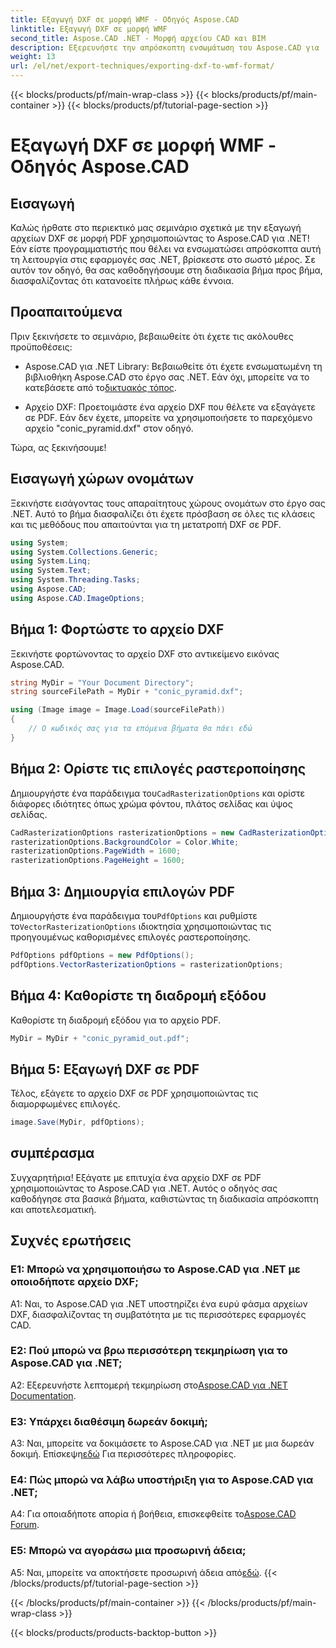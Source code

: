 ```yaml
---
title: Εξαγωγή DXF σε μορφή WMF - Οδηγός Aspose.CAD
linktitle: Εξαγωγή DXF σε μορφή WMF
second_title: Aspose.CAD .NET - Μορφή αρχείου CAD και BIM
description: Εξερευνήστε την απρόσκοπτη ενσωμάτωση του Aspose.CAD για .NET σε αυτόν τον οδηγό βήμα προς βήμα για να εξαγάγετε αρχεία DXF σε PDF χωρίς κόπο.
weight: 13
url: /el/net/export-techniques/exporting-dxf-to-wmf-format/
---
```


{{< blocks/products/pf/main-wrap-class >}}
{{< blocks/products/pf/main-container >}}
{{< blocks/products/pf/tutorial-page-section >}}

# Εξαγωγή DXF σε μορφή WMF - Οδηγός Aspose.CAD

## Εισαγωγή

Καλώς ήρθατε στο περιεκτικό μας σεμινάριο σχετικά με την εξαγωγή αρχείων DXF σε μορφή PDF χρησιμοποιώντας το Aspose.CAD για .NET! Εάν είστε προγραμματιστής που θέλει να ενσωματώσει απρόσκοπτα αυτή τη λειτουργία στις εφαρμογές σας .NET, βρίσκεστε στο σωστό μέρος. Σε αυτόν τον οδηγό, θα σας καθοδηγήσουμε στη διαδικασία βήμα προς βήμα, διασφαλίζοντας ότι κατανοείτε πλήρως κάθε έννοια.

## Προαπαιτούμενα

Πριν ξεκινήσετε το σεμινάριο, βεβαιωθείτε ότι έχετε τις ακόλουθες προϋποθέσεις:

-  Aspose.CAD για .NET Library: Βεβαιωθείτε ότι έχετε ενσωματωμένη τη βιβλιοθήκη Aspose.CAD στο έργο σας .NET. Εάν όχι, μπορείτε να το κατεβάσετε από το[δικτυακός τόπος](https://releases.aspose.com/cad/net/).

- Αρχείο DXF: Προετοιμάστε ένα αρχείο DXF που θέλετε να εξαγάγετε σε PDF. Εάν δεν έχετε, μπορείτε να χρησιμοποιήσετε το παρεχόμενο αρχείο "conic_pyramid.dxf" στον οδηγό.

Τώρα, ας ξεκινήσουμε!

## Εισαγωγή χώρων ονομάτων

Ξεκινήστε εισάγοντας τους απαραίτητους χώρους ονομάτων στο έργο σας .NET. Αυτό το βήμα διασφαλίζει ότι έχετε πρόσβαση σε όλες τις κλάσεις και τις μεθόδους που απαιτούνται για τη μετατροπή DXF σε PDF.

```csharp
using System;
using System.Collections.Generic;
using System.Linq;
using System.Text;
using System.Threading.Tasks;
using Aspose.CAD;
using Aspose.CAD.ImageOptions;
```

## Βήμα 1: Φορτώστε το αρχείο DXF

Ξεκινήστε φορτώνοντας το αρχείο DXF στο αντικείμενο εικόνας Aspose.CAD.

```csharp
string MyDir = "Your Document Directory";
string sourceFilePath = MyDir + "conic_pyramid.dxf";

using (Image image = Image.Load(sourceFilePath))
{
    // Ο κωδικός σας για τα επόμενα βήματα θα πάει εδώ
}
```

## Βήμα 2: Ορίστε τις επιλογές ραστεροποίησης

 Δημιουργήστε ένα παράδειγμα του`CadRasterizationOptions` και ορίστε διάφορες ιδιότητες όπως χρώμα φόντου, πλάτος σελίδας και ύψος σελίδας.

```csharp
CadRasterizationOptions rasterizationOptions = new CadRasterizationOptions();
rasterizationOptions.BackgroundColor = Color.White;
rasterizationOptions.PageWidth = 1600;
rasterizationOptions.PageHeight = 1600;
```

## Βήμα 3: Δημιουργία επιλογών PDF

 Δημιουργήστε ένα παράδειγμα του`PdfOptions` και ρυθμίστε το`VectorRasterizationOptions` ιδιοκτησία χρησιμοποιώντας τις προηγουμένως καθορισμένες επιλογές ραστεροποίησης.

```csharp
PdfOptions pdfOptions = new PdfOptions();
pdfOptions.VectorRasterizationOptions = rasterizationOptions;
```

## Βήμα 4: Καθορίστε τη διαδρομή εξόδου

Καθορίστε τη διαδρομή εξόδου για το αρχείο PDF.

```csharp
MyDir = MyDir + "conic_pyramid_out.pdf";
```

## Βήμα 5: Εξαγωγή DXF σε PDF

Τέλος, εξάγετε το αρχείο DXF σε PDF χρησιμοποιώντας τις διαμορφωμένες επιλογές.

```csharp
image.Save(MyDir, pdfOptions);
```

## συμπέρασμα

Συγχαρητήρια! Εξάγατε με επιτυχία ένα αρχείο DXF σε PDF χρησιμοποιώντας το Aspose.CAD για .NET. Αυτός ο οδηγός σας καθοδήγησε στα βασικά βήματα, καθιστώντας τη διαδικασία απρόσκοπτη και αποτελεσματική.

## Συχνές ερωτήσεις

### Ε1: Μπορώ να χρησιμοποιήσω το Aspose.CAD για .NET με οποιοδήποτε αρχείο DXF;

A1: Ναι, το Aspose.CAD για .NET υποστηρίζει ένα ευρύ φάσμα αρχείων DXF, διασφαλίζοντας τη συμβατότητα με τις περισσότερες εφαρμογές CAD.

### Ε2: Πού μπορώ να βρω περισσότερη τεκμηρίωση για το Aspose.CAD για .NET;

 A2: Εξερευνήστε λεπτομερή τεκμηρίωση στο[Aspose.CAD για .NET Documentation](https://reference.aspose.com/cad/net/).

### Ε3: Υπάρχει διαθέσιμη δωρεάν δοκιμή;

 A3: Ναι, μπορείτε να δοκιμάσετε το Aspose.CAD για .NET με μια δωρεάν δοκιμή. Επίσκεψη[εδώ](https://releases.aspose.com/) Για περισσότερες πληροφορίες.

### Ε4: Πώς μπορώ να λάβω υποστήριξη για το Aspose.CAD για .NET;

A4: Για οποιαδήποτε απορία ή βοήθεια, επισκεφθείτε το[Aspose.CAD Forum](https://forum.aspose.com/c/cad/19).

### Ε5: Μπορώ να αγοράσω μια προσωρινή άδεια;

 A5: Ναι, μπορείτε να αποκτήσετε προσωρινή άδεια από[εδώ](https://purchase.aspose.com/temporary-license/).
{{< /blocks/products/pf/tutorial-page-section >}}

{{< /blocks/products/pf/main-container >}}
{{< /blocks/products/pf/main-wrap-class >}}

{{< blocks/products/products-backtop-button >}}
